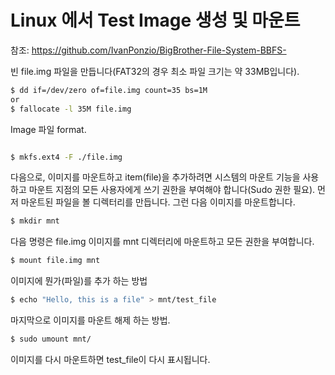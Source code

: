 # Linux 에서 Test Image 생성 및 마운트

참조: https://github.com/IvanPonzio/BigBrother-File-System-BBFS-



빈 file.img 파일을 만듭니다(FAT32의 경우 최소 파일 크기는 약 33MB입니다).

``` bash
$ dd if=/dev/zero of=file.img count=35 bs=1M
or
$ fallocate -l 35M file.img
```



Image 파일 format.

``` bash

$ mkfs.ext4 -F ./file.img

```



다음으로, 이미지를 마운트하고 item(file)을 추가하려면 시스템의 마운트 기능을 사용하고 마운트 지점의 모든 사용자에게 쓰기 권한을 부여해야 합니다(Sudo 권한 필요). 먼저 마운트된 파일을 볼 디렉터리를 만듭니다. 그런 다음 이미지를 마운트합니다.

``` bash
$ mkdir mnt
```



다음 명령은 file.img 이미지를 mnt 디렉터리에 마운트하고 모든 권한을 부여합니다.

``` bash
$ mount file.img mnt
```



이미지에 뭔가(파일)를 추가 하는 방법

``` bash
$ echo "Hello, this is a file" > mnt/test_file
```



마지막으로 이미지를 마운트 해제 하는 방법.

``` bash
$ sudo umount mnt/
```



이미지를 다시 마운트하면 test_file이 다시 표시됩니다.